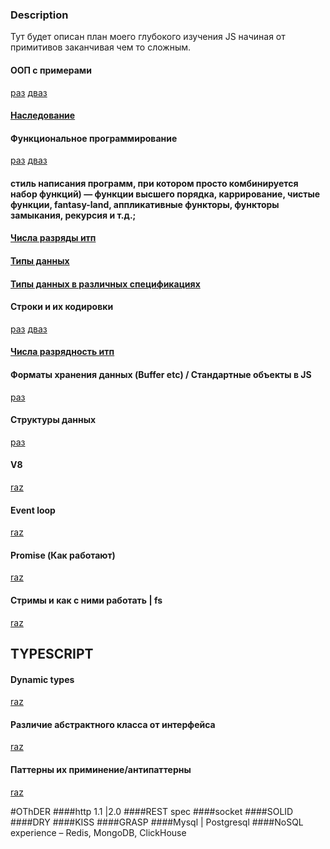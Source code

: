 ### Description
Тут будет описан план моего глубокого изучения JS начиная от примитивов заканчивая чем то сложным.

#### ООП с примерами
[раз](https://habr.com/ru/post/87119/)
[дваз](https://habr.com/ru/post/87205/)
#### [Наследование](https://learn.javascript.ru/class-inheritance)
#### Функциональное программирование
[раз](https://habr.com/ru/company/ruvds/blog/462483/) [дваз](https://habr.com/ru/post/142351/)
#### стиль написания программ, при котором просто комбинируется набор функций) — функции высшего порядка, каррирование, чистые функции, fantasy-land, аппликативные функторы, функторы замыкания, рекурсия и т.д.;
#### [Числа разряды итп](https://ru.wikiversity.org/wiki/%D0%9C%D0%B0%D1%82%D0%B5%D0%BC%D0%B0%D1%82%D0%B8%D0%BA%D0%B0_(5_%D0%BA%D0%BB%D0%B0%D1%81%D1%81)/%D0%9E%D0%B1%D0%BE%D0%B7%D0%BD%D0%B0%D1%87%D0%B5%D0%BD%D0%B8%D0%B5_%D0%BD%D0%B0%D1%82%D1%83%D1%80%D0%B0%D0%BB%D1%8C%D0%BD%D1%8B%D1%85_%D1%87%D0%B8%D1%81%D0%B5%D0%BB._%D0%A0%D0%B0%D0%B7%D1%80%D1%8F%D0%B4%D1%8B_%D0%B8_%D0%BA%D0%BB%D0%B0%D1%81%D1%81%D1%8B#:~:text=%D0%9C%D0%B5%D1%81%D1%82%D0%BE%20%D0%BA%D0%B0%D0%B6%D0%B4%D0%BE%D0%B9%20%D1%86%D0%B8%D1%84%D1%80%D1%8B%20%D0%B2%20%D1%87%D0%B8%D1%81%D0%BB%D0%B5,%D1%82%D1%80%D0%B5%D1%82%D0%B8%D0%B9%20%D1%81%D0%BF%D1%80%D0%B0%D0%B2%D0%B0%20%E2%80%94%20%D1%81%D0%BE%D1%82%D0%BD%D0%B8%20%D0%B8%20%D1%82.)
#### [Типы данных](https://learn.javascript.ru/types)
#### [Типы данных в различных спецификациях](https://en.wikipedia.org/wiki/ECMAScript)
#### Строки и их кодировки
[раз](https://habr.com/ru/post/478636/) [дваз](https://habr.com/ru/post/158895/)
#### [Числа разрядность итп](https://ru.wikipedia.org/wiki/%D0%A7%D0%B8%D1%81%D0%BB%D0%BE%D0%B2%D0%BE%D0%B9_%D1%80%D0%B0%D0%B7%D1%80%D1%8F%D0%B4)
#### Форматы хранения данных (Buffer etc) / Стандартные объекты в JS
[раз](https://developer.mozilla.org/ru/docs/Web/JavaScript/Reference/Global_Objects)
#### Структуры данных
[раз](https://habr.com/ru/post/497476/)
#### V8
[raz](https://blog.sessionstack.com/how-javascript-works-inside-the-v8-engine-5-tips-on-how-to-write-optimized-code-ac089e62b12e?gi=cd7f551b8b26)
#### Event loop
[raz](https://medium.com/@chaudharypulkit93/how-does-nodejs-work-beginner-to-advanced-event-loop-v8-engine-libuv-threadpool-bbe9b41b5bdd)
#### Promise (Как работают)
[raz](https://developpaper.com/analysis-of-promise-implementation-from-google-v8-engine/)
#### Стримы и как с ними работать | fs
[raz](https://nodejs.org/api/fs.html)
## TYPESCRIPT
#### Dynamic types
[raz](https://levelup.gitconnected.com/typescript-advanced-types-this-type-and-dynamic-types-ecb99c4ec275?gi=4ba742617ebd)
#### Различие абстрактного класса от интерфейса
[raz](https://ru.stackoverflow.com/questions/235352/%D0%9E%D1%82%D0%BB%D0%B8%D1%87%D0%B8%D1%8F-%D0%B0%D0%B1%D1%81%D1%82%D1%80%D0%B0%D0%BA%D1%82%D0%BD%D0%BE%D0%B3%D0%BE-%D0%BA%D0%BB%D0%B0%D1%81%D1%81%D0%B0-%D0%BE%D1%82-%D0%B8%D0%BD%D1%82%D0%B5%D1%80%D1%84%D0%B5%D0%B9%D1%81%D0%B0-abstract-class-and-interface#:~:text=12%20%D0%BE%D1%82%D0%B2%D0%B5%D1%82%D0%BE%D0%B2&text=%D0%9A%D0%BE%D1%80%D0%BE%D1%82%D0%BA%D0%BE%D0%B5%20%D1%80%D0%B0%D0%B7%D0%BB%D0%B8%D1%87%D0%B8%D0%B5.,%D0%BF%D1%83%D0%B1%D0%BB%D0%B8%D1%87%D0%BD%D1%8B%D0%B5%20%D0%B8%20%D0%BD%D0%B5%D1%82%20%D0%BF%D0%B5%D1%80%D0%B5%D0%BC%D0%B5%D0%BD%D0%BD%D1%8B%D1%85%20%D0%BA%D0%BB%D0%B0%D1%81%D1%81%D0%B0.)
#### Паттерны их приминение/антипаттерны
[raz](https://github.com/vladilenm/js-patterns-youtube)




#OThDER
####http 1.1 |2.0
####REST spec
####socket
####SOLID
####DRY
####KISS
####GRASP
####Mysql | Postgresql
####NoSQL experience – Redis, MongoDB, ClickHouse